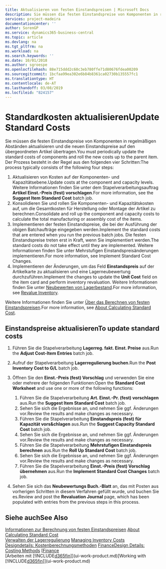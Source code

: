 ```yaml
---
title: Aktualisieren von festen Einstandspreisen | Microsoft Docs
description: Sie müssen die festen Einstandspreise von Komponenten in regelmäßigen Abständen aktualisieren und die neuen Einstandspreise auf den übergeordneten Artikel übertragen.
services: project-madeira
documentationcenter: ''
author: SorenGP
ms.service: dynamics365-business-central
ms.topic: article
ms.devlang: na
ms.tgt_pltfrm: na
ms.workload: na
ms.search.keywords: ''
ms.date: 10/01/2018
ms.author: sgroespe
ms.openlocfilehash: 88e715ddd2c60c3eb780ffe71d80676fdea00209
ms.sourcegitcommit: 1bcfaa99ea302e6b84b8361ca02730b135557fc1
ms.translationtype: HT
ms.contentlocale: de-AT
ms.lasthandoff: 03/08/2019
ms.locfileid: "824157"
---
```

# <a name="update-standard-costs"></a><span data-ttu-id="e2642-103">Standardkosten aktualisieren</span><span class="sxs-lookup"><span data-stu-id="e2642-103">Update Standard Costs</span></span>
<span data-ttu-id="e2642-104">Sie müssen die festen Einstandspreise von Komponenten in regelmäßigen Abständen aktualisieren und die neuen Einstandspreise auf den übergeordneten Artikel übertragen.</span><span class="sxs-lookup"><span data-stu-id="e2642-104">You must periodically update the standard costs of components and roll the new costs up to the parent item.</span></span> <span data-ttu-id="e2642-105">Der Prozess besteht in der Regel aus den folgenden vier Schritten:</span><span class="sxs-lookup"><span data-stu-id="e2642-105">The process typically consists of the following four steps:</span></span>  

1.  <span data-ttu-id="e2642-106">Aktualisieren von Kosten auf der Komponenten- und Kapazitätsebene.</span><span class="sxs-lookup"><span data-stu-id="e2642-106">Update costs at the component and capacity levels.</span></span> <span data-ttu-id="e2642-107">Weitere Informationen finden Sie unter dem Stapelverarbeitungsauftrag **Artikel Einst.-Preis (fest) vorschlagen**.</span><span class="sxs-lookup"><span data-stu-id="e2642-107">For more information, see the **Suggest Item Standard Cost** batch job.</span></span>  
2.  <span data-ttu-id="e2642-108">Konsolidieren Sie und rollen Sie Komponenten- und Kapazitätskosten auf, um die Gesamtkosten für Herstellung oder Montage der Artikel zu berechnen.</span><span class="sxs-lookup"><span data-stu-id="e2642-108">Consolidate and roll up the component and capacity costs to calculate the total manufacturing or assembly cost of the items.</span></span>  
3.  <span data-ttu-id="e2642-109">Implementieren der festen Einstandspreise, die bei der Ausführung der obigen Batchaufträge eingegeben werden.</span><span class="sxs-lookup"><span data-stu-id="e2642-109">Implement the standard costs that are entered when you run the previous batch jobs.</span></span> <span data-ttu-id="e2642-110">Die festen Einstandspreise treten erst in Kraft, wenn Sie implementiert werden.</span><span class="sxs-lookup"><span data-stu-id="e2642-110">The standard costs do not take effect until they are implemented.</span></span> <span data-ttu-id="e2642-111">Weitere Informationen finden Sie unter Mehrstufigen Einstandspreisänderungen implementieren.</span><span class="sxs-lookup"><span data-stu-id="e2642-111">For more information, see Implement Standard Cost Changes.</span></span>  
4.  <span data-ttu-id="e2642-112">Implementieren der Änderungen, um das Feld **Einstandspreis** auf der Artikelkarte zu aktualisieren und eine Lagerneubewertung durchzuführen.</span><span class="sxs-lookup"><span data-stu-id="e2642-112">Implement the changes to update the **Unit Cost** field on the item card and perform inventory revaluation.</span></span> <span data-ttu-id="e2642-113">Weitere Informationen finden Sie unter [Neubewerten von Lagerbestand](inventory-how-revalue-inventory.md).</span><span class="sxs-lookup"><span data-stu-id="e2642-113">For more information, see [Revalue Inventory](inventory-how-revalue-inventory.md).</span></span>  

<span data-ttu-id="e2642-114">Weitere Informationen finden Sie unter [Über das Berechnen von festen Einstandspreisen](finance-about-calculating-standard-cost.md).</span><span class="sxs-lookup"><span data-stu-id="e2642-114">For more information, see [About Calculating Standard Cost](finance-about-calculating-standard-cost.md).</span></span>  
## <a name="to-update-standard-costs"></a><span data-ttu-id="e2642-115">Einstandspreise aktualisieren</span><span class="sxs-lookup"><span data-stu-id="e2642-115">To update standard costs</span></span>  
1.  <span data-ttu-id="e2642-116">Führen Sie die Stapelverarbeitung **Lagerreg. fakt. Einst. Preise** aus.</span><span class="sxs-lookup"><span data-stu-id="e2642-116">Run the **Adjust Cost-Item Entries** batch job.</span></span>  
2.  <span data-ttu-id="e2642-117">Aufruf der Stapelverarbeitung **Lagerregulierung buchen**.</span><span class="sxs-lookup"><span data-stu-id="e2642-117">Run the **Post Inventory Cost to G/L** batch job.</span></span>  
3.  <span data-ttu-id="e2642-118">Öffnen Sie den **Einst.-Preis (fest) Vorschlag** und verwenden Sie eine oder mehrere der folgenden Funktionen:</span><span class="sxs-lookup"><span data-stu-id="e2642-118">Open the **Standard Cost Worksheet** and use one or more of the following functions:</span></span>  

    1.  <span data-ttu-id="e2642-119">Führen Sie die Stapelverarbeitung **Art. Einst.-Pr. (fest) vorschlagen** aus.</span><span class="sxs-lookup"><span data-stu-id="e2642-119">Run the **Suggest Item Standard Cost** batch job.</span></span>  
    2.  <span data-ttu-id="e2642-120">Sehen Sie sich die Ergebnisse an, und nehmen Sie ggf. Änderungen vor.</span><span class="sxs-lookup"><span data-stu-id="e2642-120">Review the results and make changes as necessary.</span></span>  
    3.  <span data-ttu-id="e2642-121">Führen Sie die Stapelverarbeitung **Einstandspreis (fest) für Kapazität vors&chlagen** aus.</span><span class="sxs-lookup"><span data-stu-id="e2642-121">Run the **Suggest Capacity Standard Cost** batch job.</span></span>  
    4.  <span data-ttu-id="e2642-122">Sehen Sie sich die Ergebnisse an, und nehmen Sie ggf. Änderungen vor.</span><span class="sxs-lookup"><span data-stu-id="e2642-122">Review the results and make changes as necessary.</span></span>
    5. <span data-ttu-id="e2642-123">Führen Sie die Stapelverarbeitung **Mehrstufigen Einstandspreis berechnen** aus.</span><span class="sxs-lookup"><span data-stu-id="e2642-123">Run the **Roll Up Standard Cost** batch job.</span></span>
    6.  <span data-ttu-id="e2642-124">Sehen Sie sich die Ergebnisse an, und nehmen Sie ggf. Änderungen vor.</span><span class="sxs-lookup"><span data-stu-id="e2642-124">Review the results and make changes as necessary.</span></span>
    7.  <span data-ttu-id="e2642-125">Führen Sie die Stapelverarbeitung **Einst.-Preis (fest) Vorschlag übernehmen** aus.</span><span class="sxs-lookup"><span data-stu-id="e2642-125">Run the **Implement Standard Cost Changes** batch job.</span></span>  
4.  <span data-ttu-id="e2642-126">Sehen Sie sich das  **Neubewertungs Buch.-Blatt** an, das mit Posten aus vorherigen Schritten in diesem Verfahren gefüllt wurde, und buchen Sie es.</span><span class="sxs-lookup"><span data-stu-id="e2642-126">Review and post the **Revaluation Journal** page, which has been populated with entries from the previous steps in this process.</span></span>  

## <a name="see-also"></a><span data-ttu-id="e2642-127">Siehe auch</span><span class="sxs-lookup"><span data-stu-id="e2642-127">See Also</span></span>  
 <span data-ttu-id="e2642-128">[Informationen zur Berechnung von festen Einstandspreisen](finance-about-calculating-standard-cost.md) </span><span class="sxs-lookup"><span data-stu-id="e2642-128">[About Calculating Standard Cost](finance-about-calculating-standard-cost.md) </span></span>  
 <span data-ttu-id="e2642-129">[Verwalten der Lagerregulierung](finance-manage-inventory-costs.md) </span><span class="sxs-lookup"><span data-stu-id="e2642-129">[Managing Inventory Costs](finance-manage-inventory-costs.md) </span></span>  
 <span data-ttu-id="e2642-130">[Designdetails: Kostenberechnungsmethoden](design-details-costing-methods.md) [Finance](finance.md)</span><span class="sxs-lookup"><span data-stu-id="e2642-130">[Design Details: Costing Methods](design-details-costing-methods.md) [[Finance](finance.md)</span></span>  
 <span data-ttu-id="e2642-131">[Arbeiten mit [!INCLUDE[d365fin](includes/d365fin_md.md)]](ui-work-product.md)</span><span class="sxs-lookup"><span data-stu-id="e2642-131">[Working with [!INCLUDE[d365fin](includes/d365fin_md.md)]](ui-work-product.md)</span></span>  
